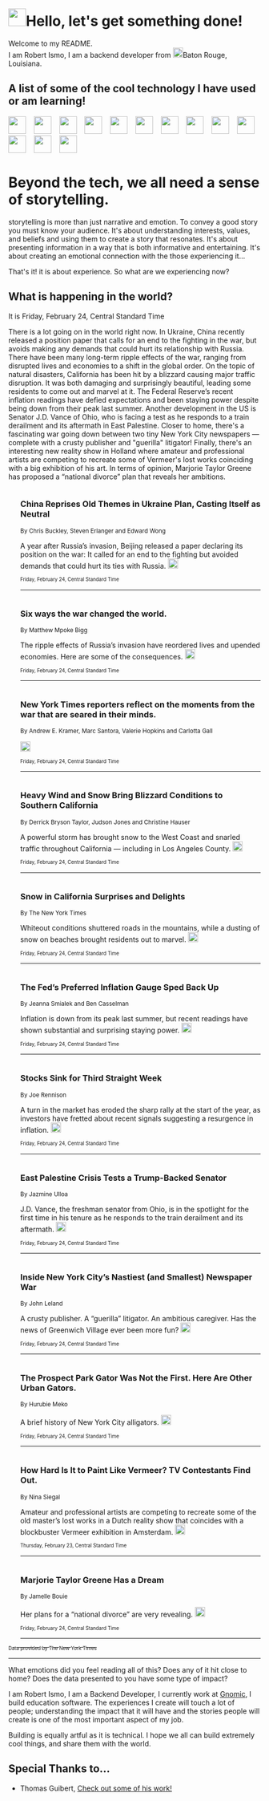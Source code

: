 <h1><img src="https://emojis.slackmojis.com/emojis/images/1643514375/3493/hot-coffee.gif?1643514375" width="35"/>Hello, let's get something done!</h1>

<p>Welcome to my README.<br/>
I am Robert Ismo, I am a backend developer from <img src="https://emojis.slackmojis.com/emojis/images/1638395689/50435/moulin_rouge.png?1638395689" width="20"/>Baton Rouge, Louisiana.</p>
<h2>A list of some of the cool technology I have used or am learning!</h2>
<p>
<img src="https://emojis.slackmojis.com/emojis/images/1643516091/21142/meow_bongotap.gif?1643516091" width="35" alt="">
<img src="https://img.shields.io/badge/Favorite%20Frontend%20Framework-SvelteKit-f83903" alt="">
<img src="https://img.shields.io/badge/Second%20Favorite-Vue-40b581" alt="">
<img src="https://img.shields.io/badge/Most%20Used%20Runtime-Nodejs-78b061" alt="">
<img src="https://emojis.slackmojis.com/emojis/images/1643517416/34482/fire.gif?1643517416" width="35" alt="">
<img src="https://img.shields.io/badge/Javascript%20But%20Better-Typescript-0078ca" alt="">
<img src="https://img.shields.io/badge/Favorite%20Language-Elixir-3e244d" alt="">
<img src="https://img.shields.io/badge/Containerize%20Everything-Docker-6ac9ef" alt="">
<img src="https://emojis.slackmojis.com/emojis/images/1643514596/5999/meow_party.gif?1643514596" width="35" alt="">
<img src="https://img.shields.io/badge/API%20Love%20Language-Graphql-de32a5" alt="">
<img src="https://img.shields.io/badge/Our%20Favorite%20Version%20Controller-Git-e94f33" alt="">
<img src="https://img.shields.io/badge/Favorite%20Database-Redis-d42d1d" alt="">
<img src="https://emojis.slackmojis.com/emojis/images/1643514559/5584/deployparrot.gif?1643514559" width="35" alt="">
<img src="https://img.shields.io/badge/Container%20Interstate-RabbitMQ-f66200" alt="">
<img src="https://img.shields.io/badge/Gotta%20Learn-Kubernetes-316adf" alt="">
<img src="https://img.shields.io/badge/Really%20Mature%20Now-WASM-654fef" alt="">
<img src="https://emojis.slackmojis.com/emojis/images/1666642497/61942/dance_vibe.gif?1666642497" width="35" alt="">
<img src="https://img.shields.io/badge/For%20My%20M1-ARM64-657d96" alt="">
<img src="https://img.shields.io/badge/Loving%20This%20So%20Much-TailwindCSS-17bcb5" alt="">
<img src="https://img.shields.io/badge/Cool%20Build%20Tool-Vite-f9cb24" alt="">
<img src="https://emojis.slackmojis.com/emojis/images/1669231376/62819/working-on-it.gif?1669231376" width="35" alt="">
<img src="https://img.shields.io/badge/Fun%20and%20Easy%20Database-MongoDB-5f8c49" alt="">
<img src="https://img.shields.io/badge/JS%20Life%20Support-NPM-c73737" alt="">
<img src="https://img.shields.io/badge/I%20Liked%20It-DynamoDB-0073b9" alt="">
<img src="https://emojis.slackmojis.com/emojis/images/1643514045/46/question.gif?1643514045" width="35" alt="">
<img src="https://img.shields.io/badge/cool-React-60d6f9" alt="">
<img src="https://img.shields.io/badge/Future%20Big%20Project-Lambda-f37e00" alt="">
<img src="https://img.shields.io/badge/NPM%20But%20Better-PNPM-f1aa07" alt="">
<img src="https://emojis.slackmojis.com/emojis/images/1643514943/9662/fbwow.gif?1643514943" width="35" alt="">
<img src="https://img.shields.io/badge/First%20Language-C-662079" alt="">
<img src="https://img.shields.io/badge/Where%20I%20Deploy%20Frontend-Vercel-000000" alt="">
<img src="https://img.shields.io/badge/Who%20Does%20not%20Want%20an%20App-Swift-f9492a" alt="">
<img src="https://emojis.slackmojis.com/emojis/images/1643514058/151/javascript.png?1643514058" width="35" alt="">
<img src="https://img.shields.io/badge/cool-Python-fbd542" alt="">
<img src="https://img.shields.io/badge/Favorite%20Something-Stripe-656cdc" alt="">
<img src="https://img.shields.io/badge/Of%20Course-HTML5-ed6327" alt="">
<img src="https://emojis.slackmojis.com/emojis/images/1660415405/60731/bomb.gif?1660415405" width="35" alt="">
<img src="https://img.shields.io/badge/hate-CSS-2964ec" alt="">
<img src="https://img.shields.io/badge/Learning-CircleCI-141215" alt="">
<img src="https://img.shields.io/badge/Learning-Rust-fbbb3b" alt="">
<img src="https://emojis.slackmojis.com/emojis/images/1660415397/60712/writing-hand.gif?1660415397" width="35" alt="">
<img src="https://img.shields.io/badge/Dev%20Browser%20of%20Choice-Firefox-cc4e26" alt="">
<img src="https://img.shields.io/badge/Recoverying%20From%20Windows-UNIX-1781e3" alt="">
<img src="https://img.shields.io/badge/LOVE-LogSeq-90c1c2" alt="">
<img src="https://emojis.slackmojis.com/emojis/images/1643514066/223/kirby.gif?1643514066" width="35" alt="">
<img src="https://img.shields.io/badge/Daily%20Driver-MacOS-e6e6e8" alt="">
<img src="https://img.shields.io/badge/Git%20Server-Github-000000" alt="">
<img src="https://img.shields.io/badge/enjoyable-EC2-f17428" alt="">
<img src="https://emojis.slackmojis.com/emojis/images/1643514239/2069/excited.gif?1643514239" width="35" alt="">
</p>
<h1>Beyond the tech, we all need a sense of storytelling.</h1>
<p>storytelling is more than just narrative and emotion. To convey a good story you must know your audience. It's about understanding interests, values, and beliefs and using them to create a story that resonates. It's about presenting information in a way that is both informative and entertaining. It's about creating an emotional connection with the those experiencing it...</p>
<p>That's it! it is about experience. So what are we experiencing now?</p>
<h2>What is happening in the world?</h2>
<p>It is Friday, February 24, Central Standard Time</p>
<p>
There is a lot going on in the world right now. In Ukraine, China recently released a position paper that calls for an end to the fighting in the war, but avoids making any demands that could hurt its relationship with Russia. There have been many long-term ripple effects of the war, ranging from disrupted lives and economies to a shift in the global order. On the topic of natural disasters, California has been hit by a blizzard causing major traffic disruption. It was both damaging and surprisingly beautiful, leading some residents to come out and marvel at it. The Federal Reserve’s recent inflation readings have defied expectations and been staying power despite being down from their peak last summer. Another development in the US is Senator J.D. Vance of Ohio, who is facing a test as he responds to a train derailment and its aftermath in East Palestine. Closer to home, there&#39;s a fascinating war going down between two tiny New York City newspapers — complete with a crusty publisher and &quot;guerilla&quot; litigator! Finally, there&#39;s an interesting new reality show in Holland where amateur and professional artists are competing to recreate some of Vermeer&#39;s lost works coinciding with a big exhibition of his art. In terms of opinion, Marjorie Taylor Greene has proposed a “national divorce” plan that reveals her ambitions.</p>
<ol>
<img src="https://img.shields.io/badge/-world-blue" alt="">
<h3>China Reprises Old Themes in Ukraine Plan, Casting Itself as Neutral</h3>
<sub>By Chris Buckley, Steven Erlanger and Edward Wong</sub>
<p>A year after Russia’s invasion, Beijing released a paper declaring its position on the war: It called for an end to the fighting but avoided demands that could hurt its ties with Russia.  <a href="https://nyti.ms/3IOYpJY"><img src="https://developer.nytimes.com/files/poweredby_nytimes_30b.png?v=1583354208352" height="20"></a></p>
<sub><sub>Friday, February 24, Central Standard Time</sub></sub>
<hr/>
<img src="https://img.shields.io/badge/-world-blue" alt="">
<h3>Six ways the war changed the world.</h3>
<sub>By Matthew Mpoke Bigg</sub>
<p>The ripple effects of Russia’s invasion have reordered lives and upended economies. Here are some of the consequences.  <a href="https://nyti.ms/3ECmod4"><img src="https://developer.nytimes.com/files/poweredby_nytimes_30b.png?v=1583354208352" height="20"></a></p>
<sub><sub>Friday, February 24, Central Standard Time</sub></sub>
<hr/>
<img src="https://img.shields.io/badge/-world-blue" alt="">
<h3>New York Times reporters reflect on the moments from the war that are seared in their minds.</h3>
<sub>By Andrew E. Kramer, Marc Santora, Valerie Hopkins and Carlotta Gall</sub>
<p>  <a href="https://nyti.ms/3IS5auz"><img src="https://developer.nytimes.com/files/poweredby_nytimes_30b.png?v=1583354208352" height="20"></a></p>
<sub><sub>Friday, February 24, Central Standard Time</sub></sub>
<hr/>
<img src="https://img.shields.io/badge/-us-blue" alt="">
<h3>Heavy Wind and Snow Bring Blizzard Conditions to Southern California</h3>
<sub>By Derrick Bryson Taylor, Judson Jones and Christine Hauser</sub>
<p>A powerful storm has brought snow to the West Coast and snarled traffic throughout California — including in Los Angeles County.  <a href="https://nyti.ms/3XYCkwQ"><img src="https://developer.nytimes.com/files/poweredby_nytimes_30b.png?v=1583354208352" height="20"></a></p>
<sub><sub>Friday, February 24, Central Standard Time</sub></sub>
<hr/>
<img src="https://img.shields.io/badge/-us-blue" alt="">
<h3>Snow in California Surprises and Delights</h3>
<sub>By The New York Times</sub>
<p>Whiteout conditions shuttered roads in the mountains, while a dusting of snow on beaches brought residents out to marvel.  <a href="https://nyti.ms/3EwypAr"><img src="https://developer.nytimes.com/files/poweredby_nytimes_30b.png?v=1583354208352" height="20"></a></p>
<sub><sub>Friday, February 24, Central Standard Time</sub></sub>
<hr/>
<img src="https://img.shields.io/badge/-business-blue" alt="">
<h3>The Fed’s Preferred Inflation Gauge Sped Back Up</h3>
<sub>By Jeanna Smialek and Ben Casselman</sub>
<p>Inflation is down from its peak last summer, but recent readings have shown substantial and surprising staying power.  <a href="https://nyti.ms/3KFck6Z"><img src="https://developer.nytimes.com/files/poweredby_nytimes_30b.png?v=1583354208352" height="20"></a></p>
<sub><sub>Friday, February 24, Central Standard Time</sub></sub>
<hr/>
<img src="https://img.shields.io/badge/-business-blue" alt="">
<h3>Stocks Sink for Third Straight Week</h3>
<sub>By Joe Rennison</sub>
<p>A turn in the market has eroded the sharp rally at the start of the year, as investors have fretted about recent signals suggesting a resurgence in inflation.  <a href="https://nyti.ms/3Y1AUln"><img src="https://developer.nytimes.com/files/poweredby_nytimes_30b.png?v=1583354208352" height="20"></a></p>
<sub><sub>Friday, February 24, Central Standard Time</sub></sub>
<hr/>
<img src="https://img.shields.io/badge/-us-blue" alt="">
<h3>East Palestine Crisis Tests a Trump-Backed Senator</h3>
<sub>By Jazmine Ulloa</sub>
<p>J.D. Vance, the freshman senator from Ohio, is in the spotlight for the first time in his tenure as he responds to the train derailment and its aftermath.  <a href="https://nyti.ms/3xQjcqm"><img src="https://developer.nytimes.com/files/poweredby_nytimes_30b.png?v=1583354208352" height="20"></a></p>
<sub><sub>Friday, February 24, Central Standard Time</sub></sub>
<hr/>
<img src="https://img.shields.io/badge/-nyregion-blue" alt="">
<h3>Inside New York City’s Nastiest (and Smallest) Newspaper War</h3>
<sub>By John Leland</sub>
<p>A crusty publisher. A “guerilla” litigator. An ambitious caregiver. Has the news of Greenwich Village ever been more fun?  <a href="https://nyti.ms/3KzjHwH"><img src="https://developer.nytimes.com/files/poweredby_nytimes_30b.png?v=1583354208352" height="20"></a></p>
<sub><sub>Friday, February 24, Central Standard Time</sub></sub>
<hr/>
<img src="https://img.shields.io/badge/-nyregion-blue" alt="">
<h3>The Prospect Park Gator Was Not the First. Here Are Other Urban Gators.</h3>
<sub>By Hurubie Meko</sub>
<p>A brief history of New York City alligators.  <a href="https://nyti.ms/41joVmd"><img src="https://developer.nytimes.com/files/poweredby_nytimes_30b.png?v=1583354208352" height="20"></a></p>
<sub><sub>Friday, February 24, Central Standard Time</sub></sub>
<hr/>
<img src="https://img.shields.io/badge/-arts-blue" alt="">
<h3>How Hard Is It to Paint Like Vermeer? TV Contestants Find Out.</h3>
<sub>By Nina Siegal</sub>
<p>Amateur and professional artists are competing to recreate some of the old master’s lost works in a Dutch reality show that coincides with a blockbuster Vermeer exhibition in Amsterdam.  <a href="https://nyti.ms/3klMeef"><img src="https://developer.nytimes.com/files/poweredby_nytimes_30b.png?v=1583354208352" height="20"></a></p>
<sub><sub>Thursday, February 23, Central Standard Time</sub></sub>
<hr/>
<img src="https://img.shields.io/badge/-opinion-blue" alt="">
<h3>Marjorie Taylor Greene Has a Dream</h3>
<sub>By Jamelle Bouie</sub>
<p>Her plans for a “national divorce” are very revealing.  <a href="https://nyti.ms/3KBBhQy"><img src="https://developer.nytimes.com/files/poweredby_nytimes_30b.png?v=1583354208352" height="20"></a></p>
<sub><sub>Friday, February 24, Central Standard Time</sub></sub>
<hr/>
</ol>
<a href="https://developer.nytimes.com"><sub><sub>Data provided by The New York Times</sub></sub></a>
<hr/>
<p>What emotions did you feel reading all of this? Does any of it hit close to home? Does the data presented to you have some type of impact?</p>
<p>I am Robert Ismo, I am a Backend Developer, I currently work at <a href="https://gnomic.education/">Gnomic</a>, I build education software. The experiences I create will touch a lot of people; understanding the impact that it will have and the stories people will create is one of the most important aspect of my job.</p>
<p>Building is equally artful as it is technical. I hope we all can build extremely cool things, and share them with the world.</p>
<h2>Special Thanks to...</h2>
<ul>
<li>Thomas Guibert, <a href="https://github.com/thmsgbrt/thmsgbrt">Check out some of his work!</a></li>
</ul>